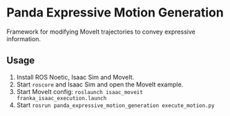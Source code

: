# Panda Expressive Motion Generation
Framework for modifying MoveIt trajectories to convey expressive information.

## Usage
1. Install ROS Noetic, Isaac Sim and MoveIt.
2. Start ```roscore``` and Isaac Sim and open the MoveIt example.
3. Start MoveIt config: ```roslaunch isaac_moveit franka_isaac_execution.launch```
4. Start ```rosrun panda_expressive_motion_generation execute_motion.py```
